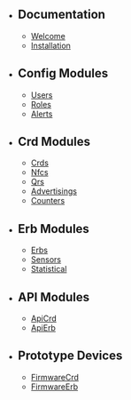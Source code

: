 - ## Documentation
    - [Welcome](/{{route}}/{{version}}/overview)
    - [Installation](/{{route}}/{{version}}/install)
- ## Config Modules
    - [Users](/{{route}}/{{version}}/module-user)
    - [Roles](/{{route}}/{{version}}/module-role)
    - [Alerts](/{{route}}/{{version}}/module-alert)
- ## Crd Modules
    - [Crds](/{{route}}/{{version}}/module-crd)
    - [Nfcs](/{{route}}/{{version}}/module-nfc)
    - [Qrs](/{{route}}/{{version}}/module-qr)
    - [Advertisings](/{{route}}/{{version}}/module-file)
    - [Counters](/{{route}}/{{version}}/module-counter)
- ## Erb Modules
    - [Erbs](/{{route}}/{{version}}/module-erb)
    - [Sensors](/{{route}}/{{version}}/module-sensor)
    - [Statistical](/{{route}}/{{version}}/module-statistical)
- ## API Modules
    - [ApiCrd](/{{route}}/{{version}}/api-crd)
    - [ApiErb](/{{route}}/{{version}}/api-erb)
- ## Prototype Devices
    - [FirmwareCrd](/{{route}}/{{version}}/firmware-crd)
    - [FirmwareErb](/{{route}}/{{version}}/firmware-erb)